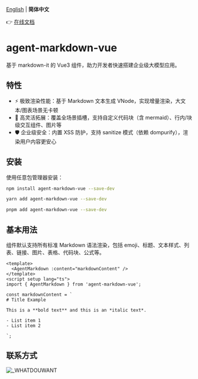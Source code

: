 [English](./README.en.md) | **简体中文**

👉 [在线文档](https://ttleslie.github.io/agent-markdown/)

# agent-markdown-vue

基于 markdown-it 的 Vue3 组件，助力开发者快速搭建企业级大模型应用。

## 特性

- ⚡️ 极致渲染性能：基于 Markdown 文本生成 VNode，实现增量渲染，大文本/图表场景无卡顿
- 🔧 高灵活拓展：覆盖全场景插槽，支持自定义代码块（含 mermaid）、行内/块级交互组件、图片等
- 🛡️ 企业级安全：内置 XSS 防护，支持 sanitize 模式（依赖 dompurify），渲染用户内容更安心

## 安装

使用任意包管理器安装：

```bash [npm]
npm install agent-markdown-vue --save-dev
```

```bash [yarn]
yarn add agent-markdown-vue --save-dev
```

```bash [pnpm]
pnpm add agent-markdown-vue --save-dev
```

## 基本用法

组件默认支持所有标准 Markdown 语法渲染，包括 emoji、标题、文本样式、列表、链接、图片、表格、代码块、公式等。

```vue
<template>
  <AgentMarkdown :content="markdownContent" />
</template>
<script setup lang="ts">
import { AgentMarkdown } from 'agent-markdown-vue';

const markdownContent = `
# Title Example

This is a **bold text** and this is an *italic text*.

- List item 1
- List item 2

`;
```

## 联系方式

![_WHATDOUWANT](https://file.40017.cn/find/wx-me.png)
